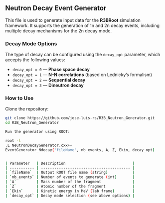 ## Neutron Decay Event Generator

This file is used to generate input data for the **R3BRoot** simulation framework. It supports the generation of 1n and 2n decay events, including multiple decay mechanisms for the 2n decay mode.

### Decay Mode Options

The type of decay can be configured using the `decay_opt` parameter, which accepts the following values:

- `decay_opt = 0` — **Phase space decay**
- `decay_opt = 1` — **N–N correlations** (based on Lednicky’s formalism)
- `decay_opt = 2` — **Sequential decay**
- `decay_opt = 3` — **Dineutron decay**

### How to Use

Clone the repository:

```bash
git clone https://github.com/jose-luis-rs/R3B_Neutron_Generator.git
cd R3B_Neutron_Generator

Run the generator using ROOT:

root -l
.L NeutronDecayGenerator.cxx++
EventGenerator_Ndecay("fileName", nb_events, A, Z, Ekin, decay_opt)


| Parameter   | Description                              |
| ----------- | ---------------------------------------- |
| `fileName`  | Output ROOT file name (string)           |
| `nb_events` | Number of events to generate (int)       |
| `A`         | Mass number of the fragment              |
| `Z`         | Atomic number of the fragment            |
| `Ekin`      | Kinetic energy in MeV (lab frame)        |
| `decay_opt` | Decay mode selection (see above options) |

